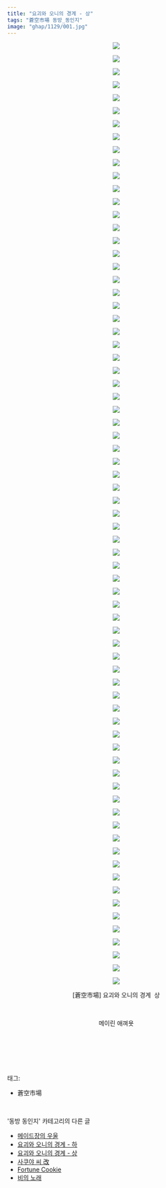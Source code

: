 ```yaml
---
title: "요괴와 오니의 경계 - 상"
tags: "蒼空市場 동방_동인지"
image: "ghap/1129/001.jpg"
---
```

<div class="article">
<p style="text-align: center; clear: none; float: none;"><img src="{{ site.nasurl }}/ghap/1129/001.jpg"/></p>
<p style="text-align: center; clear: none; float: none;"><img src="{{ site.nasurl }}/ghap/1129/002.jpg"/></p>
<p style="text-align: center; clear: none; float: none;"><img src="{{ site.nasurl }}/ghap/1129/003.jpg"/></p>
<p style="text-align: center; clear: none; float: none;"><img src="{{ site.nasurl }}/ghap/1129/004.jpg"/></p>
<p style="text-align: center; clear: none; float: none;"><img src="{{ site.nasurl }}/ghap/1129/005.jpg"/></p>
<p style="text-align: center; clear: none; float: none;"><img src="{{ site.nasurl }}/ghap/1129/006.jpg"/></p>
<p style="text-align: center; clear: none; float: none;"><img src="{{ site.nasurl }}/ghap/1129/007.jpg"/></p>
<p style="text-align: center; clear: none; float: none;"><img src="{{ site.nasurl }}/ghap/1129/008.jpg"/></p>
<p style="text-align: center; clear: none; float: none;"><img src="{{ site.nasurl }}/ghap/1129/009.jpg"/></p>
<p style="text-align: center; clear: none; float: none;"><img src="{{ site.nasurl }}/ghap/1129/010.jpg"/></p>
<p style="text-align: center; clear: none; float: none;"><img src="{{ site.nasurl }}/ghap/1129/011.jpg"/></p>
<p style="text-align: center; clear: none; float: none;"><img src="{{ site.nasurl }}/ghap/1129/012.jpg"/></p>
<p style="text-align: center; clear: none; float: none;"><img src="{{ site.nasurl }}/ghap/1129/013.jpg"/></p>
<p style="text-align: center; clear: none; float: none;"><img src="{{ site.nasurl }}/ghap/1129/014.jpg"/></p>
<p style="text-align: center; clear: none; float: none;"><img src="{{ site.nasurl }}/ghap/1129/015.jpg"/></p>
<p style="text-align: center; clear: none; float: none;"><img src="{{ site.nasurl }}/ghap/1129/016.jpg"/></p>
<p style="text-align: center; clear: none; float: none;"><img src="{{ site.nasurl }}/ghap/1129/017.jpg"/></p>
<p style="text-align: center; clear: none; float: none;"><img src="{{ site.nasurl }}/ghap/1129/018.jpg"/></p>
<p style="text-align: center; clear: none; float: none;"><img src="{{ site.nasurl }}/ghap/1129/019.jpg"/></p>
<p style="text-align: center; clear: none; float: none;"><img src="{{ site.nasurl }}/ghap/1129/020.jpg"/></p>
<p style="text-align: center; clear: none; float: none;"><img src="{{ site.nasurl }}/ghap/1129/021.jpg"/></p>
<p style="text-align: center; clear: none; float: none;"><img src="{{ site.nasurl }}/ghap/1129/022.jpg"/></p>
<p style="text-align: center; clear: none; float: none;"><img src="{{ site.nasurl }}/ghap/1129/023.jpg"/></p>
<p style="text-align: center; clear: none; float: none;"><img src="{{ site.nasurl }}/ghap/1129/024.jpg"/></p>
<p style="text-align: center; clear: none; float: none;"><img src="{{ site.nasurl }}/ghap/1129/025.jpg"/></p>
<p style="text-align: center; clear: none; float: none;"><img src="{{ site.nasurl }}/ghap/1129/026.jpg"/></p>
<p style="text-align: center; clear: none; float: none;"><img src="{{ site.nasurl }}/ghap/1129/027.jpg"/></p>
<p style="text-align: center; clear: none; float: none;"><img src="{{ site.nasurl }}/ghap/1129/028.jpg"/></p>
<p style="text-align: center; clear: none; float: none;"><img src="{{ site.nasurl }}/ghap/1129/029.jpg"/></p>
<p style="text-align: center; clear: none; float: none;"><img src="{{ site.nasurl }}/ghap/1129/030.jpg"/></p>
<p style="text-align: center; clear: none; float: none;"><img src="{{ site.nasurl }}/ghap/1129/031.jpg"/></p>
<p style="text-align: center; clear: none; float: none;"><img src="{{ site.nasurl }}/ghap/1129/032.jpg"/></p>
<p style="text-align: center; clear: none; float: none;"><img src="{{ site.nasurl }}/ghap/1129/033.jpg"/></p>
<p style="text-align: center; clear: none; float: none;"><img src="{{ site.nasurl }}/ghap/1129/034.jpg"/></p>
<p style="text-align: center; clear: none; float: none;"><img src="{{ site.nasurl }}/ghap/1129/035.jpg"/></p>
<p style="text-align: center; clear: none; float: none;"><img src="{{ site.nasurl }}/ghap/1129/036.jpg"/></p>
<p style="text-align: center; clear: none; float: none;"><img src="{{ site.nasurl }}/ghap/1129/037.jpg"/></p>
<p style="text-align: center; clear: none; float: none;"><img src="{{ site.nasurl }}/ghap/1129/038.jpg"/></p>
<p style="text-align: center; clear: none; float: none;"><img src="{{ site.nasurl }}/ghap/1129/039.jpg"/></p>
<p style="text-align: center; clear: none; float: none;"><img src="{{ site.nasurl }}/ghap/1129/040.jpg"/></p>
<p style="text-align: center; clear: none; float: none;"><img src="{{ site.nasurl }}/ghap/1129/041.jpg"/></p>
<p style="text-align: center; clear: none; float: none;"><img src="{{ site.nasurl }}/ghap/1129/042.jpg"/></p>
<p style="text-align: center; clear: none; float: none;"><img src="{{ site.nasurl }}/ghap/1129/043.jpg"/></p>
<p style="text-align: center; clear: none; float: none;"><img src="{{ site.nasurl }}/ghap/1129/044.jpg"/></p>
<p style="text-align: center; clear: none; float: none;"><img src="{{ site.nasurl }}/ghap/1129/045.jpg"/></p>
<p style="text-align: center; clear: none; float: none;"><img src="{{ site.nasurl }}/ghap/1129/046.jpg"/></p>
<p style="text-align: center; clear: none; float: none;"><img src="{{ site.nasurl }}/ghap/1129/047.jpg"/></p>
<p style="text-align: center; clear: none; float: none;"><img src="{{ site.nasurl }}/ghap/1129/048.jpg"/></p>
<p style="text-align: center; clear: none; float: none;"><img src="{{ site.nasurl }}/ghap/1129/049.jpg"/></p>
<p style="text-align: center; clear: none; float: none;"><img src="{{ site.nasurl }}/ghap/1129/050.jpg"/></p>
<p style="text-align: center; clear: none; float: none;"><img src="{{ site.nasurl }}/ghap/1129/051.jpg"/></p>
<p style="text-align: center; clear: none; float: none;"><img src="{{ site.nasurl }}/ghap/1129/052.jpg"/></p>
<p style="text-align: center; clear: none; float: none;"><img src="{{ site.nasurl }}/ghap/1129/053.jpg"/></p>
<p style="text-align: center; clear: none; float: none;"><img src="{{ site.nasurl }}/ghap/1129/054.jpg"/></p>
<p style="text-align: center; clear: none; float: none;"><img src="{{ site.nasurl }}/ghap/1129/055.jpg"/></p>
<p style="text-align: center; clear: none; float: none;"><img src="{{ site.nasurl }}/ghap/1129/056.jpg"/></p>
<p style="text-align: center; clear: none; float: none;"><img src="{{ site.nasurl }}/ghap/1129/057.jpg"/></p>
<p style="text-align: center; clear: none; float: none;"><img src="{{ site.nasurl }}/ghap/1129/058.jpg"/></p>
<p style="text-align: center; clear: none; float: none;"><img src="{{ site.nasurl }}/ghap/1129/059.jpg"/></p>
<p style="text-align: center; clear: none; float: none;"><img src="{{ site.nasurl }}/ghap/1129/060.jpg"/></p>
<p style="text-align: center; clear: none; float: none;"><img src="{{ site.nasurl }}/ghap/1129/061.jpg"/></p>
<p style="text-align: center; clear: none; float: none;"><img src="{{ site.nasurl }}/ghap/1129/062.jpg"/></p>
<p style="text-align: center; clear: none; float: none;"><img src="{{ site.nasurl }}/ghap/1129/063.jpg"/></p>
<p style="text-align: center; clear: none; float: none;"><img src="{{ site.nasurl }}/ghap/1129/064.jpg"/></p>
<p style="text-align: center; clear: none; float: none;"><img src="{{ site.nasurl }}/ghap/1129/065.jpg"/></p>
<p style="text-align: center; clear: none; float: none;"><img src="{{ site.nasurl }}/ghap/1129/066.jpg"/></p>
<p style="text-align: center; clear: none; float: none;"><img src="{{ site.nasurl }}/ghap/1129/067.jpg"/></p>
<p style="text-align: center; clear: none; float: none;"><img src="{{ site.nasurl }}/ghap/1129/068.jpg"/></p>
<p style="text-align: center; clear: none; float: none;"><img src="{{ site.nasurl }}/ghap/1129/069.jpg"/></p>
<p style="text-align: center; clear: none; float: none;"><img src="{{ site.nasurl }}/ghap/1129/070.jpg"/></p>
<p style="text-align: center; clear: none; float: none;"><img src="{{ site.nasurl }}/ghap/1129/071.jpg"/></p>
<p style="text-align: center; clear: none; float: none;"><img src="{{ site.nasurl }}/ghap/1129/072.jpg"/></p>
<p style="text-align: center; clear: none; float: none;"><img src="{{ site.nasurl }}/ghap/1129/073.jpg"/></p>
<p style="text-align: center; clear: none; float: none;">[蒼空市場] 요괴와 오니의 경계  상</p>
<p style="text-align: center; clear: none; float: none;"><br/></p>
<p style="text-align: center; clear: none; float: none;">메이린 애껴욧</p>
<p style="text-align: center; clear: none; float: none;"><br/></p>
<p><br/></p>
</div><br/>
<div class="tagTrail">
<p>태그: </p>
<ul>
<li>蒼空市場</li>
</ul>
</div><br/>
<div class="another">
<p>'동방 동인지' 카테고리의 다른 글</p>
<ul>
<li><a href="/2016-07-26-ghap_1131">메이드장의 우울</a></li>
<li><a href="/2016-07-26-ghap_1130">요괴와 오니의 경계 - 하</a></li>
<li><a href="/2016-07-26-ghap_1129">요괴와 오니의 경계 - 상</a></li>
<li><a href="/2016-07-26-ghap_1128">사쿠야 씨 改</a></li>
<li><a href="/2016-07-26-ghap_1127">Fortune Cookie</a></li>
<li><a href="/2016-07-26-ghap_1126">비의 노래</a></li>
</ul>
</div><br/>
<div class="cb_module cb_fluid">
<div class="cb_wrt cb_profile">
</div><!-- commentList close -->
</div><br/>
